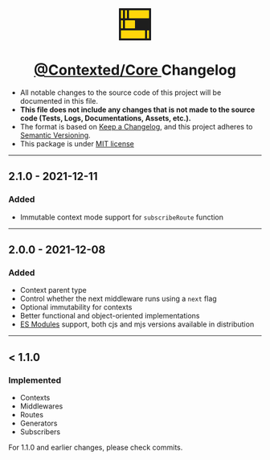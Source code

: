 <div align="center">
    <img alt="Contexted Logo" width="64" src="https://raw.githubusercontent.com/contexted-js/brand/master/dark/main-fill.svg">
    <h1>
        <a href="https://github.com/contexted-js/core">
            @Contexted/Core
        </a>
        <span>Changelog</span>
    </h1>
</div>

-   All notable changes to the source code of this project will be documented in this file.
-   **This file does not include any changes that is not made to the source code (Tests, Logs, Documentations, Assets, etc.).**
-   The format is based on [Keep a Changelog](https://keepachangelog.com/en/1.0.0/),
    and this project adheres to [Semantic Versioning](https://semver.org/spec/v2.0.0.html).
-   This package is under [MIT license](https://en.wikipedia.org/wiki/MIT_License)

---

## **2.1.0** - 2021-12-11

### Added

-   Immutable context mode support for `subscribeRoute` function

---

## **2.0.0** - 2021-12-08

### Added

-   Context parent type
-   Control whether the next middleware runs using a `next` flag
-   Optional immutability for contexts
-   Better functional and object-oriented implementations
-   [ES Modules](https://developer.mozilla.org/en-US/docs/Web/JavaScript/Guide/Modules) support, both cjs and mjs versions available in distribution

---

## **< 1.1.0**

### Implemented

-   Contexts
-   Middlewares
-   Routes
-   Generators
-   Subscribers

For 1.1.0 and earlier changes, please check commits.
